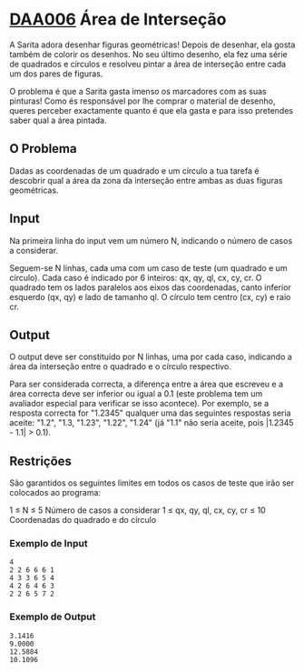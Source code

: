 # [DAA006](https://www.dcc.fc.up.pt/~pribeiro/aulas/daa2223/problemas/daa006.html) Área de Interseção
A Sarita adora desenhar figuras geométricas! Depois de desenhar, ela gosta também de colorir os desenhos. No seu último desenho, ela fez uma série de quadrados e círculos e resolveu pintar a área de interseção entre cada um dos pares de figuras.

O problema é que a Sarita gasta imenso os marcadores com as suas pinturas! Como és responsável por lhe comprar o material de desenho, queres perceber exactamente quanto é que ela gasta e para isso pretendes saber qual a área pintada.

## O Problema
Dadas as coordenadas de um quadrado e um círculo a tua tarefa é descobrir qual a área da zona da interseção entre ambas as duas figuras geométricas.

## Input
Na primeira linha do input vem um número N, indicando o número de casos a considerar.

Seguem-se N linhas, cada uma com um caso de teste (um quadrado e um círculo). Cada caso é indicado por 6 inteiros: qx, qy, ql, cx, cy, cr. O quadrado tem os lados paralelos aos eixos das coordenadas, canto inferior esquerdo (qx, qy) e lado de tamanho ql. O círculo tem centro (cx, cy) e raio cr.

## Output
O output deve ser constituído por N linhas, uma por cada caso, indicando a área da interseção entre o quadrado e o círculo respectivo.

Para ser considerada correcta, a diferença entre a área que escreveu e a área correcta deve ser inferior ou igual a 0.1 (este problema tem um avaliador especial para verificar se isso acontece). Por exemplo, se a resposta correcta for "1.2345" qualquer uma das seguintes respostas seria aceite: "1.2", "1.3, "1.23", "1.22", "1.24" (já "1.1" não seria aceite, pois |1.2345 - 1.1| > 0.1).

## Restrições
São garantidos os seguintes limites em todos os casos de teste que irão ser colocados ao programa:

1 ≤ N ≤ 5	   	Número de casos a considerar
1 ≤ qx, qy, ql, cx, cy, cr ≤ 10	   	Coordenadas do quadrado e do círculo
### Exemplo de Input
```
4
2 2 6 6 6 1
4 3 3 6 5 4
4 2 6 4 6 3
2 2 6 5 7 2
```
### Exemplo de Output
```
3.1416
9.0000
12.5884
10.1096
```
